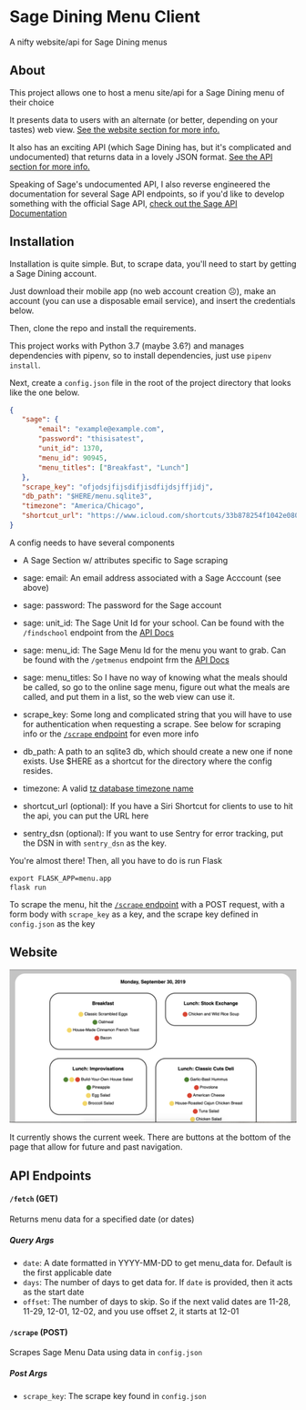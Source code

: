 # Sage Dining Menu Client
A nifty website/api for Sage Dining menus

## About
This project allows one to host a menu site/api for a Sage Dining menu of their choice

 It presents data to users with an alternate (or better, depending on your tastes) web view. [See the website section for more info.](#website)

 It also has an exciting API (which Sage Dining has, but it's complicated and undocumented) that returns data in a lovely JSON format. [See the API section for more info.](#api-endpoints)

 Speaking of Sage's undocumented API, I also reverse engineered the documentation for several Sage API endpoints, so if you'd like to develop something with the official Sage API, [check out the Sage API Documentation](SAGE_API.md)

 ## Installation

 Installation is quite simple. But, to scrape data, you'll need to start by getting a Sage Dining account. 
 
 Just download their mobile app (no web account creation ☹️), make an account (you can use a disposable email service), and insert the credentials below.
 
 Then, clone the repo and install the requirements.

 This project works with Python 3.7 (maybe 3.6?) and manages dependencies with pipenv, so to install dependencies, just use `pipenv install`.

 Next, create a `config.json` file in the root of the project directory that looks like the one below.

 ```json
{
    "sage": {
        "email": "example@example.com",
        "password": "thisisatest",
        "unit_id": 1370,
        "menu_id": 90945,
        "menu_titles": ["Breakfast", "Lunch"]
    },
    "scrape_key": "ofjodsjfijsdifjisdfijdsjffjidj",
    "db_path": "$HERE/menu.sqlite3",
    "timezone": "America/Chicago",
    "shortcut_url": "https://www.icloud.com/shortcuts/33b878254f1042e0808dcd4d114b759b"
}
 ```

A config needs to have several components

* A Sage Section w/ attributes specific to Sage scraping
* sage: email: An email address associated with a Sage Acccount (see above)
* sage: password: The password for the Sage account
* sage: unit_id: The Sage Unit Id for your school. Can be found with the `/findschool` endpoint from the [API Docs](SAGE_API.md#findschool)
* sage: menu_id: The Sage Menu Id for the menu you want to grab. Can be found with the `/getmenus` endpoint frm the [API Docs](SAGE_API.md#getmenus)
* sage: menu_titles: So I have no way of knowing what the meals should be called, so go to the online sage menu, figure out what the meals are called, and put them in a list, so the web view can use it.

* scrape_key: Some long and complicated string that you will have to use for authentication when requesting a scrape. See below for scraping info or the [`/scrape` endpoint](#scrape-post) for even more info
* db_path: A path to an sqlite3 db, which should create a new one if none exists. Use $HERE as a shortcut for the directory where the config resides.
* timezone: A valid [tz database timezone name](https://en.wikipedia.org/wiki/List_of_tz_database_time_zones)
* shortcut_url (optional): If you have a Siri Shortcut for clients to use to hit the api, you can put the URL here
* sentry_dsn (optional): If you want to use Sentry for error tracking, put the DSN in with `sentry_dsn` as the key.

You're almost there! Then, all you have to do is run Flask
```
export FLASK_APP=menu.app
flask run   
```

To scrape the menu, hit the [`/scrape` endpoint](#scrape) with a POST request, with a form body with `scrape_key` as a key, and the scrape key defined in `config.json` as the key

## Website
![menu example](screenshots/home.png)

It currently shows the current week. There are buttons at the bottom of the page that allow for future and past navigation.

## API Endpoints

#### `/fetch` (GET)
Returns menu data for a specified date (or dates)
##### Query Args
* `date`: A date formatted in YYYY-MM-DD to get menu_data for. Default is the first applicable date
* `days`: The number of days to get data for. If `date` is provided, then it acts as the start date
* `offset`: The number of days to skip. So if the next valid dates are 11-28, 11-29, 12-01, 12-02, and you use offset 2, it starts at 12-01

#### `/scrape` (POST)
Scrapes Sage Menu Data using data in `config.json`

##### Post Args
* `scrape_key`: The scrape key found in `config.json`
